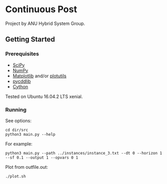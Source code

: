 # Continuous Post

Project by ANU Hybrid System Group.

## Getting Started

### Prerequisites

- [SciPy](https://www.scipy.org/)
- [NumPy](http://www.numpy.org/)
- [Matplotlib](https://matplotlib.org/) and/or [plotutils](https://www.gnu.org/software/plotutils/)
- [pycddlib](http://pycddlib.readthedocs.io/en/latest/)
- [Cython](http://cython.readthedocs.io/en/latest/src/quickstart/install.html)


Tested on Ubuntu 16.04.2 LTS xenial.

### Running

See options:
```
cd dir/src
python3 main.py --help
```

For example:
```
python3 main.py --path ../instances/instance_3.txt --dt 0 --horizon 1 --sf 0.1 --output 1 --opvars 0 1

```

Plot from outfile.out:
```
./plot.sh
```
